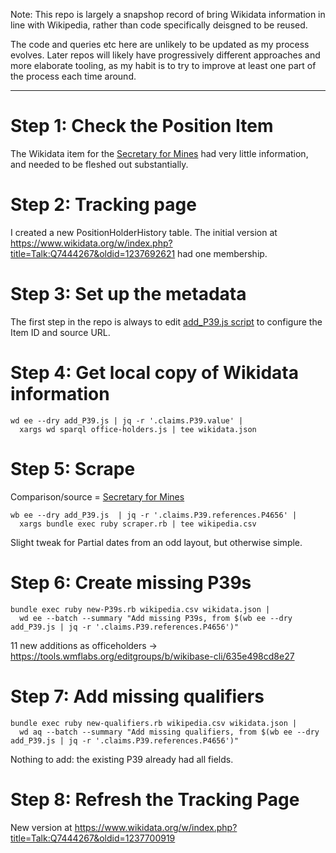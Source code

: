 Note: This repo is largely a snapshop record of bring Wikidata
information in line with Wikipedia, rather than code specifically
deisgned to be reused.

The code and queries etc here are unlikely to be updated as my process
evolves. Later repos will likely have progressively different approaches
and more elaborate tooling, as my habit is to try to improve at least
one part of the process each time around.

---------

Step 1: Check the Position Item
===============================

The Wikidata item for the
[Secretary for Mines](https://www.wikidata.org/wiki/Q7444267)
had very little information, and needed to be fleshed out substantially.

Step 2: Tracking page
=====================

I created a new PositionHolderHistory table. The initial version at
https://www.wikidata.org/w/index.php?title=Talk:Q7444267&oldid=1237692621
had one membership.

Step 3: Set up the metadata
===========================

The first step in the repo is always to edit [add_P39.js script](add_P39.js) 
to configure the Item ID and source URL.

Step 4: Get local copy of Wikidata information
==============================================

    wd ee --dry add_P39.js | jq -r '.claims.P39.value' |
      xargs wd sparql office-holders.js | tee wikidata.json

Step 5: Scrape
==============

Comparison/source = [Secretary for Mines](https://en.wikipedia.org/wiki/Secretary_for_Mines)

    wb ee --dry add_P39.js  | jq -r '.claims.P39.references.P4656' |
      xargs bundle exec ruby scraper.rb | tee wikipedia.csv

Slight tweak for Partial dates from an odd layout, but otherwise simple.

Step 6: Create missing P39s
===========================

    bundle exec ruby new-P39s.rb wikipedia.csv wikidata.json |
      wd ee --batch --summary "Add missing P39s, from $(wb ee --dry add_P39.js | jq -r '.claims.P39.references.P4656')"

11 new additions as officeholders -> https://tools.wmflabs.org/editgroups/b/wikibase-cli/635e498cd8e27

Step 7: Add missing qualifiers
==============================

    bundle exec ruby new-qualifiers.rb wikipedia.csv wikidata.json |
      wd aq --batch --summary "Add missing qualifiers, from $(wb ee --dry add_P39.js | jq -r '.claims.P39.references.P4656')"

Nothing to add: the existing P39 already had all fields.

Step 8: Refresh the Tracking Page
=================================

New version at https://www.wikidata.org/w/index.php?title=Talk:Q7444267&oldid=1237700919

